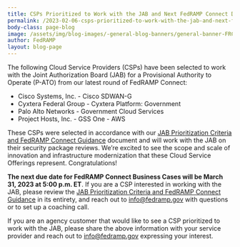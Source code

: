 ```yaml
---
title: CSPs Prioritized to Work with the JAB and Next FedRAMP Connect Due Date 
permalink: /2023-02-06-csps-prioritized-to-work-with-the-jab-and-next-fedramp-connect-due-date/
body-class: page-blog
image: /assets/img/blog-images/-general-blog-banners/general-banner-FRConnect.png
author: FedRAMP
layout: blog-page
---
```

The following Cloud Service Providers (CSPs) have been selected to work with the Joint Authorization Board (JAB) for a Provisional Authority to Operate (P-ATO) from our latest round of FedRAMP Connect: 

- Cisco Systems, Inc. - Cisco SDWAN-G
- Cyxtera Federal Group - Cyxtera Platform: Government
- Palo Alto Networks - Government Cloud Services
- Project Hosts, Inc. - GSS One - AWS

These CSPs were selected in accordance with our <a href="https://www.fedramp.gov/assets/resources/documents/CSP_JAB_P-ATO_Prioritization_Criteria_and_Guidance.pdf" target="_blank" rel="noopener noreferrer">JAB Prioritization Criteria and FedRAMP Connect Guidance</a> document and will work with the JAB on their security package reviews. We’re excited to see the scope and scale of innovation and infrastructure modernization that these Cloud Service Offerings represent. Congratulations!

**The next due date for FedRAMP Connect Business Cases will be March 31, 2023 at 5:00 p.m. ET**. If you are a CSP interested in working with the JAB, please review the <a href="https://www.fedramp.gov/assets/resources/documents/CSP_JAB_P-ATO_Prioritization_Criteria_and_Guidance.pdf" target="_blank" rel="noopener noreferrer">JAB Prioritization Criteria and FedRAMP Connect Guidance</a> in its entirety, and reach out to <a href="mailto:info@fedramp.gov">info@fedramp.gov</a> with questions or to set up a coaching call. 

If you are an agency customer that would like to see a CSP prioritized to work with the JAB, please share the above information with your service provider and reach out to <a href="mailto:info@fedramp.gov">info@fedramp.gov</a> expressing your interest.
